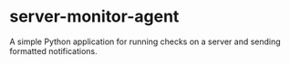 # server-monitor-agent
A simple Python application for running checks on a server and sending formatted notifications.
